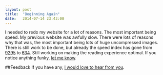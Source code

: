 ```yaml
---
layout: post
title:  "Beginning Again"
date:   2014-07-14 23:43:00
---
```



I needed to redo my website for a lot of reasons. The most important being speed.
My previous website was awfully slow.
There were lots of reasons why that was, the most important being lots of huge uncompressed images.
There is still work to be done, but already the speed index has gone from [9295](http://www.webpagetest.org/result/140602_PK_24V/) to [634](http://www.webpagetest.org/result/140602_82_246/).
Still working on making the reading experience optimal.
If you notice anything funky, [let me know](https://github.com/philipcdavis/philipcdavis.github.io/issues).


##Feedback
If you have any, [I would love to hear from you](http://www.twitter.com/philipcdavis).


  [1]: http://trentwalton.com/2012/06/19/fluid-type/ "fluid type"
